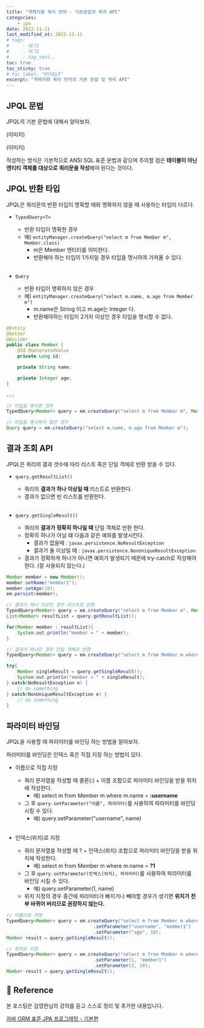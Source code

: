 ```yaml
---
title: "객체지향 쿼리 언어 - 기본문법과 쿼리 API"
categories: 
    - jpa
date: 2022-11-11
last_modified_at: 2022-11-11
# tags:
#     - 태그1
#     - 태그2
#     - tag_test..
toc: true
toc_sticky: true
# toc_label: "MYSELF"
excerpt: "객체지향 쿼리 언어의 기본 문법 및 쿼리 API"
---
```


## JPQL 문법

JPQL의 기본 문법에 대해서 알아보자.

(이미지)

(이미지)

작성하는 방식은 기본적으로 ANSI SQL 표준 문법과 같으며 주의할 점은 **테이블이 아닌 엔티티 객체를 대상으로 쿼리문을 작성**해야 된다는 것이다.

## JPQL 반환 타입

JPQL은 쿼리문의 반환 타입이 명확할 때와 명확하지 않을 때 사용하는 타입이 다르다.

- `TypedQuery<T>`
  - 반환 타입이 명확한 경우
  - 예) `entityManager.createQuery("select m from Member m", Member.class)`
    - m은 Member 엔티티를 의미한다.
    - 반환해야 하는 타입이 1가지일 경우 타입을 명시하여 가져올 수 있다.<br/><br/>

- `Query`
  - 반환 타입이 명확하지 않은 경우
  - 예) `entityManager.createQuery("select m.name, m.age from Member m")`
    - m.name은 String 이고 m.age는 Integer 다.
    - 반환해야하는 타입이 2가지 이상인 경우 타입을 명시할 수 없다.

```java
@Entity
@Getter
@Builder
public class Member {
    @Id @GeneratedValue
    private Long id;

    private String name;

    private Integer age;
}

...

// 타입을 명시한 경우
TypedQuery<Member> query = em.createQuery("select m from Member m", Member.class);

// 타입을 명시하지 않은 경우
Query query = em.createQuery("select m.name, m.age from Member m");
```

## 결과 조회 API

JPQL은 쿼리의 결과 갯수에 따라 리스트 혹은 단일 객체로 반환 받을 수 있다.

- `query.getResultList()`
  - 쿼리의 **결과가 하나 이상일 때** 리스트로 반환한다.
  - 결과가 없으면 빈 리스트를 반환한다.<br/><br/>

- `query.getSingleResult()`
  - 쿼리의 **결과가 정확히 하나일 때** 단일 객체로 반환 한다.
  - 정확히 하나가 아닐 떄 다음과 같은 예외를 발생시킨다.
    - 결과가 없을때 : `javax.persistence.NoResultException`
    - 결과가 둘 이상일 때 : `javax.persistence.NonUniqueResultException`
  - 결과가 정확하게 하나가 아니면 예외가 발생되기 때문에 try-catch로 작성해야한다. (잘 사용되지 않는다.)


```java
Member member = new Member();
member.setName("member1");
member.setAge(10);
em.persist(member);

// 결과가 하나 이상인 경우 리스트로 반환
TypedQuery<Member> query = em.createQuery("select m from Member m", Member.class);
List<Member> resultList = query.getResultList();

for(Member member : resultList){
    System.out.println("member = " + member);
}

// 결과가 하나인 경우 단일 객체로 반환
TypedQuery<Member> query = em.createQuery("select m from Member m where m.name = 'member1' and m.age = 10", Member.class);

try{
    Member singleResult = query.getSingleResult();
    System.out.println("member = " + singleResult);
} catch(NoResultException e) {
    // do something
} catch(NonUniqueResultException e) {
    // do something
}
```

## 파라미터 바인딩

JPQL을 사용할 때 파라미터를 바인딩 하는 방법을 알아보자.

파라미터를 바인딩은 인덱스 혹은 직접 지정 하는 방법이 있다.

- 이름으로 직접 지정
  - 쿼리 문자열을 작성할 때 콜론(:) + 이름 조합으로 파라미터 바인딩을 받을 위치에 작성한다.
    - 예) select m from Member m where m.name = **:username**
  - 그 후 `query.setParameter("이름", 파라미터)`를 사용하여 파라미터를 바인딩 시킬 수 있다.
    - 예) query.setParameter("username", name) <br/><br/>

- 인덱스(위치)로 지정
  - 쿼리 문자열을 작성할 때 ? + 인덱스(위치) 조합으로 파라미터 바인딩을 받을 위치에 작성한다.
    - 예) select m from Member m where m.name = **?1**
  - 그 후 `query.setParameter(인덱스(위치), 파라미터)`를 사용하여 파라미터를 바인딩 시킬 수 있다.
    - 예) query.setParameter(1, name)
  - 위치 지정의 경우 중간에 파라미터가 빠지거나 빼야할 경우가 생기면 **위치가 전부 바뀌어 버리므로 권장하지 않는다.**

```java
// 이름으로 지정
TypedQuery<Member> query = em.createQuery("select m from Member m where m.name = :username and m.age = :age", Member.class)
                                .setParameter("username", "member1")
                                .setParameter("age", 10);
Member result = query.getSingleResult();

// 위치로 지정
TypedQuery<Member> query = em.createQuery("select m from Member m where m.name = ?1 and m.age = ?2", Member.class)
                                .setParameter(1, "member1")
                                .setParameter(2, 10);
Member result = query.getSingleResult();
```


## 📣 Reference
본 포스팅은 김영한님의 강의를 듣고 스스로 정리 및 추가한 내용입니다.

[자바 ORM 표준 JPA 프로그래밍 - 기본편](https://www.inflearn.com/course/ORM-JPA-Basic/dashboard)<br/>
